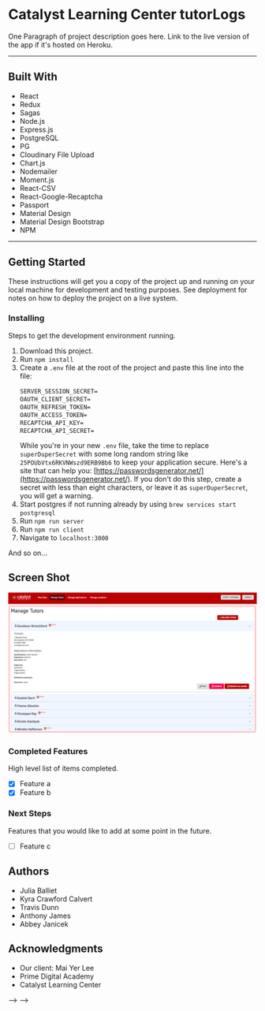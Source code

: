 # Catalyst Learning Center tutorLogs

One Paragraph of project description goes here. Link to the live version of the app if it's hosted on Heroku.

---

## Built With

* React
* Redux
* Sagas
* Node.js
* Express.js
* PostgreSQL
* PG
* Cloudinary File Upload
* Chart.js
* Nodemailer
* Moment.js
* React-CSV
* React-Google-Recaptcha
* Passport
* Material Design
* Material Design Bootstrap
* NPM

---

## Getting Started

These instructions will get you a copy of the project up and running on your local machine for development and testing purposes. See deployment for notes on how to deploy the project on a live system.

### Installing

Steps to get the development environment running.

1. Download this project.
2. Run `npm install`
3. Create a `.env` file at the root of the project and paste this line into the file:
    ```
    SERVER_SESSION_SECRET=
    OAUTH_CLIENT_SECRET=
    OAUTH_REFRESH_TOKEN=
    OAUTH_ACCESS_TOKEN=
    RECAPTCHA_API_KEY=
    RECAPTCHA_API_SECRET=
    ```
    While you're in your new `.env` file, take the time to replace `superDuperSecret` with some long random string like `25POUbVtx6RKVNWszd9ERB9Bb6` to keep your application secure. Here's a site that can help you: [https://passwordsgenerator.net/](https://passwordsgenerator.net/). If you don't do this step, create a secret with less than eight characters, or leave it as `superDuperSecret`, you will get a warning.
4. Start postgres if not running already by using `brew services start postgresql`
5. Run `npm run server`
6. Run `npm run client`
7. Navigate to `localhost:3000`

And so on...

## Screen Shot

![Manage Tutors](public/images/managetutors.png)

### Completed Features

High level list of items completed.

- [x] Feature a
- [x] Feature b

### Next Steps

Features that you would like to add at some point in the future.

- [ ] Feature c

## Authors

* Julia Balliet
* Kyra Crawford Calvert
* Travis Dunn
* Anthony James
* Abbey Janicek

## Acknowledgments

* Our client: Mai Yer Lee
* Prime Digital Academy
* Catalyst Learning Center

<!-- ## Deployment
<!-- 
1. Create a new Heroku project
1. Link the Heroku project to the project GitHub Repo
1. Create an Herkoku Postgres database
1. Connect to the Heroku Postgres database from Postico
1. Create the necessary tables
1. Add an environment variable for `SERVER_SESSION_SECRET` with a nice random string for security
1. In the deploy section, select manual deploy --> --> -->